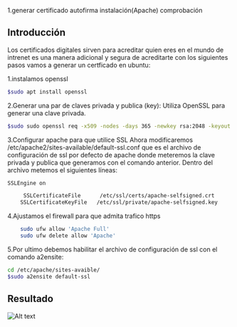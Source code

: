 1.generar certificado
autofirma
instalación(Apache)
comprobación


## Introducción
Los certificados digitales sirven para acreditar quien eres en el mundo de intrenet es una manera adicional y segura de acreditarte con los siguientes pasos vamos a generar un certficado en ubuntu:

1.instalamos openssl
```bash
$sudo apt install openssl
```
2.Generar una par de claves privada y publica (key):
Utiliza OpenSSL para generar una clave privada.
```bash
$sudo sudo openssl req -x509 -nodes -days 365 -newkey rsa:2048 -keyout /etc/ssl/private/apache-selfsigned.key -out /etc/ssl/certs/apache-selfsigned.crt
```
3.Configurar apache para que utilice SSL
Ahora modificaremos /etc/apache2/sites-available/default-ssl.conf que es el archivo de configuración de ssl por defecto de apache donde meteremos la clave privada y publica que generamos con el comando anterior.
Dentro del archivo metemos el siguientes líneas:
```bash
SSLEngine on

     SSLCertificateFile      /etc/ssl/certs/apache-selfsigned.crt
    SSLCertificateKeyFile   /etc/ssl/private/apache-selfsigned.key
```
4.Ajustamos el firewall para que admita trafico https
```bash
    sudo ufw allow 'Apache Full'
    sudo ufw delete allow 'Apache'
```
5.Por ultimo debemos habilitar el archivo de configuración de ssl con el comando a2ensite:
```bash
cd /etc/apache/sites-avaible/
$sudo a2ensite default-ssl
```

## Resultado
![Alt text](certificado.png)
